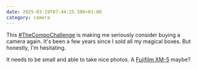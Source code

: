 ```yaml
---
date: 2025-03-19T07:44:25.506+01:00
category: camera
---
```


This [#TheCompoChallenge](https://social.lol/tags/thecompochallenge) is making me seriously consider buying a camera again. It's been a few years since I sold all my magical boxes. But honestly, I'm hesitating.

It needs to be small and able to take nice photos. A [Fujifilm XM-5](https://www.fujifilm-x.com/en-gb/products/cameras/x-m5/) maybe?

